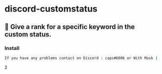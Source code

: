 # discord-customstatus
## 📝 Give a rank for a specific keyword in the custom status.

### Install
```bash
If you have any problems contact on Discord : caps#6006 or With Mask | ດຽວ#5672 
```
2 

